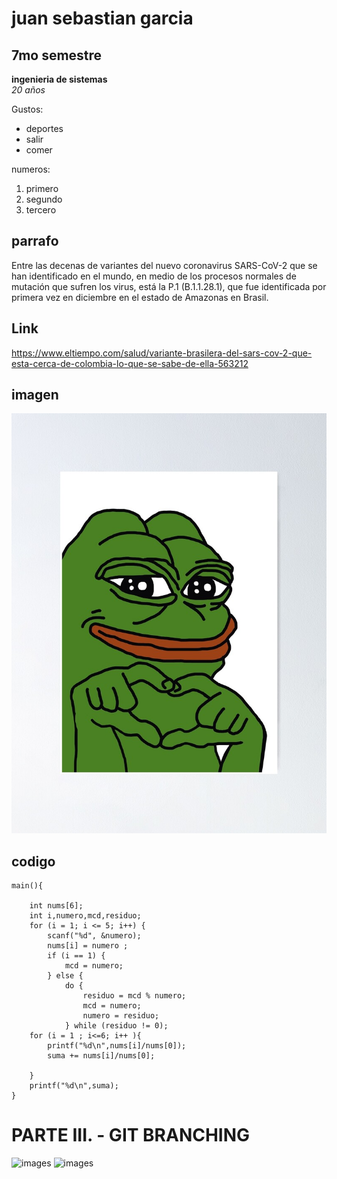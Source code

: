 # juan sebastian garcia 
## 7mo semestre 

**ingenieria de sistemas**  
_20 años_

Gustos: 
* deportes
* salir 
* comer  

numeros: 
1.  primero
2.  segundo 
3.  tercero   

## parrafo 
Entre las decenas de variantes del nuevo coronavirus SARS-CoV-2 que se han identificado en el mundo, en medio de los procesos normales de mutación que sufren los virus, está la P.1 (B.1.1.28.1), que fue identificada por primera vez en diciembre en el estado de Amazonas en Brasil.
## Link
<https://www.eltiempo.com/salud/variante-brasilera-del-sars-cov-2-que-esta-cerca-de-colombia-lo-que-se-sabe-de-ella-563212>
## imagen
![images](ppp.jpg)  

## codigo 
```
main(){

	int nums[6];
    int i,numero,mcd,residuo;
    for (i = 1; i <= 5; i++) {
        scanf("%d", &numero);
        nums[i] = numero ;
        if (i == 1) {
            mcd = numero;
        } else {
	        do {
	            residuo = mcd % numero;
	            mcd = numero;
	            numero = residuo;
            } while (residuo != 0);
	for (i = 1 ; i<=6; i++ ){
	    printf("%d\n",nums[i]/nums[0]);
	    suma += nums[i]/nums[0]; 
	    
	}
    printf("%d\n",suma);
} 
```

# PARTE III. - GIT BRANCHING
![images](captura.jpg)
![images](captura1.jpg)




